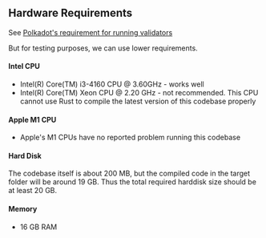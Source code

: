 ## Hardware Requirements

See [Polkadot's requirement for running validators](https://wiki.polkadot.network/docs/maintain-guides-how-to-validate-polkadot)

But for testing purposes, we can use lower requirements.

#### Intel CPU
* Intel(R) Core(TM) i3-4160 CPU @ 3.60GHz - works well
* Intel(R) Core(TM) Xeon CPU @ 2.20 GHz - not recommended. This CPU cannot use Rust to compile the latest version of this codebase properly

#### Apple M1 CPU
* Apple's M1 CPUs have no reported problem running this codebase

#### Hard Disk
The codebase itself is about 200 MB, but the compiled code in the target folder will be around 19 GB. Thus the total required harddisk size should be at least 20 GB.

#### Memory
* 16 GB RAM
